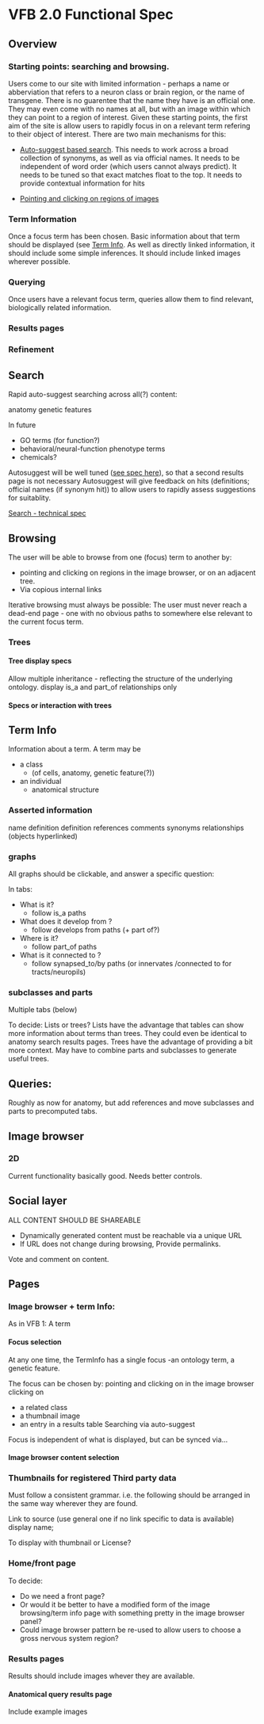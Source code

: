 # VFB 2.0 Functional Spec

## Overview

### Starting points: searching and browsing.

Users come to our site with limited information - perhaps a name or abberviation that refers to a neuron class or brain region, or the name of transgene.  There is no guarentee that the name they have is an official one.  They may even come with no names at all, but with an image within which they can point to a region of interest.  Given these starting points, the first aim of the site is allow users to rapidly focus in on a relevant term refering to their object of interest.   There are two main mechanisms for this:

* [Auto-suggest based search](#search).  This needs to work across a broad collection of synonyms, as well as via official names.  It needs to be independent of word order (which users cannot always predict). It needs to be tuned so that exact matches float to the top.  It needs to provide contextual information for hits

* [Pointing and clicking on regions of images](#)
 
### Term Information

Once a focus term has been chosen.  Basic information about that term should be displayed (see [Term Info](#terminfo).   As well as directly
linked information, it should include some simple inferences.  It should include linked images wherever possible.

### Querying

Once users have a relevant focus term, queries allow them to find relevant, biologically related information.

### Results pages

### Refinement


## Search

Rapid auto-suggest searching across all(?) content:

anatomy
genetic features

In future
 - GO terms (for function?)
 - behavioral/neural-function phenotype terms
 - chemicals?
 
 Autosuggest will be well tuned ([see spec here](auto_suggest_spec.md)), so that a second results page is not necessary
 Autosuggest will give feedback on hits (definitions; official names (if synonym hit)) to allow users to rapidly assess suggestions for suitablity.
 
[Search - technical spec](tech_specs.md#search)
 
## Browsing

The user will be able to browse from one (focus) term to another by:
  - pointing and clicking on regions in the image browser, or on an adjacent tree. 
  - Via copious internal links

Iterative browsing must always be possible: The user must never reach a dead-end page - one with no obvious paths to somewhere else relevant to the current focus term.

### Trees
  
####  Tree display specs

Allow multiple inheritance - reflecting the structure of the underlying ontology.
display is\_a and part\_of relationships only


#### Specs or interaction with trees
  

 

## Term Info

Information about a term.  A term may be 
 - a class 
   - (of cells, anatomy, genetic feature(?))
 - an individual
   - anatomical structure

### Asserted information

name
definition
definition references
comments
synonyms
relationships  (objects hyperlinked)

### graphs

All graphs should be clickable, and answer a specific question:

In tabs:
   - What is it? 
     - follow is_a paths
   - What does it develop from ?
     - follow develops from paths (+ part of?)
   - Where is it? 
     - follow part_of paths   
   - What is it connected to ? 
      - follow synapsed_to/by paths (or innervates /connected to for tracts/neuropils)

### subclasses and parts

Multiple tabs (below)

To decide: Lists or trees?
Lists have the advantage that tables can show more information about terms than trees.  They could even be identical to anatomy search results pages.
Trees have the advantage of providing a bit more context.  May have to combine parts and subclasses to generate useful trees.

## Queries:

Roughly as now for anatomy,  but add references and move subclasses and parts to precomputed tabs.

## Image browser

### 2D
Current functionality basically good.  Needs better controls.

## Social layer

ALL CONTENT SHOULD BE SHAREABLE 

- Dynamically generated content must be reachable via a unique URL
- If URL does not change during browsing, Provide permalinks.

Vote and comment on content.

## Pages

### Image browser + term Info:

As in VFB 1: A term 

#### Focus selection

At any one time, the TermInfo has a single focus -an ontology term,  a genetic feature.  

The focus can be chosen by:
pointing and clicking on in the image browser
clicking on 
 - a related class
 - a thumbnail image
 - an entry in a results table
Searching via auto-suggest

Focus is independent of what is displayed, but can be synced via...

#### Image browser content selection

### Thumbnails for registered Third party data

Must follow a consistent grammar.  i.e. the following should be arranged in the same way wherever they are found.

Link to source (use general one if no link specific to data is available) display name; 


To display with thumbnail or 
License?


### Home/front page

To decide:
  - Do we need a front page?  
  - Or would it be better to have a modified form of the image browsing/term info page with something pretty in the image browser panel? 
  - Could image browser pattern be re-used to allow users to choose a gross nervous system region? 

### Results pages 

Results should include images whever they are available.
 
#### Anatomical query results page

Include example images
